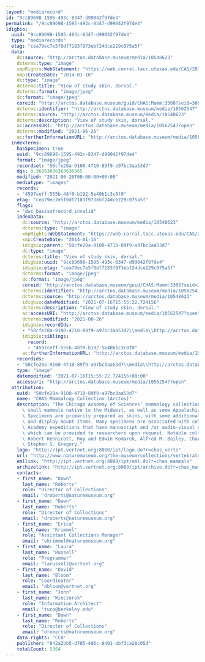 ```yaml
---
layout: "mediarecord"
id: "9cc89698-1595-493c-8347-d99042f97de4"
permalink: "/9cc89698-1595-493c-8347-d99042f97de4"
idigbio:
  uuid: "9cc89698-1595-493c-8347-d99042f97de4"
  type: "mediarecords"
  etag: "cea79ec7e5f0df7183f973ebf24dce229c075a5f"
  data:
    dc:source: "http://arctos.database.museum/media/10548623"
    dcterms:type: "image"
    xmpRights:WebStatement: "https://web.corral.tacc.utexas.edu/CAS/20161217-02/jpg/chas_mamm_3308.2.jpg"
    xmp:CreateDate: "2014-01-16"
    dc:type: "image"
    dcterms:title: "View of study skin, dorsal."
    dcterms:format: "image/jpeg"
    dc:format: "image/jpeg"
    coreid: "http://arctos.database.museum/guid/CHAS:Mamm:3308?seid=3088086"
    dcterms:identifier: "http://arctos.database.museum/media/10562547"
    dcterms:source: "http://arctos.database.museum/media/10548623"
    dcterms:description: "View of study skin, dorsal."
    ac:accessURI: "http://arctos.database.museum/media/10562547?open"
    dcterms:modified: "2021-06-26"
    ac:furtherInformationURL: "http://arctos.database.museum/media/10562547"
  indexTerms:
    hasSpecimen: true
    uuid: "9cc89698-1595-493c-8347-d99042f97de4"
    format: "image/jpeg"
    recordset: "50cfe20a-9100-4710-89f9-a97bc3aa53d7"
    dqs: 0.36363636363636365
    modified: "2021-06-26T00:00:00+00:00"
    mediatype: "images"
    records:
    - "4597ceff-555b-48f0-b192-5e40b1c3c8f0"
    etag: "cea79ec7e5f0df7183f973ebf24dce229c075a5f"
    flags:
    - "dwc_basisofrecord_invalid"
    indexData:
      dc:source: "http://arctos.database.museum/media/10548623"
      dcterms:type: "image"
      xmpRights:WebStatement: "https://web.corral.tacc.utexas.edu/CAS/20161217-02/jpg/chas_mamm_3308.2.jpg"
      xmp:CreateDate: "2014-01-16"
      idigbio:parent: "50cfe20a-9100-4710-89f9-a97bc3aa53d7"
      dc:type: "image"
      dcterms:title: "View of study skin, dorsal."
      idigbio:uuid: "9cc89698-1595-493c-8347-d99042f97de4"
      idigbio:etag: "cea79ec7e5f0df7183f973ebf24dce229c075a5f"
      dcterms:format: "image/jpeg"
      dc:format: "image/jpeg"
      coreid: "http://arctos.database.museum/guid/CHAS:Mamm:3308?seid=3088086"
      dcterms:identifier: "http://arctos.database.museum/media/10562547"
      dcterms:source: "http://arctos.database.museum/media/10548623"
      idigbio:dateModified: "2021-07-16T15:55:22.724156"
      dcterms:description: "View of study skin, dorsal."
      ac:accessURI: "http://arctos.database.museum/media/10562547?open"
      dcterms:modified: "2021-06-26"
      idigbio:recordIds:
      - "50cfe20a-9100-4710-89f9-a97bc3aa53d7\\media\\http://arctos.database.museum/media/10562547"
      idigbio:siblings:
        record:
        - "4597ceff-555b-48f0-b192-5e40b1c3c8f0"
      ac:furtherInformationURL: "http://arctos.database.museum/media/10562547"
    recordids:
    - "50cfe20a-9100-4710-89f9-a97bc3aa53d7\\media\\http://arctos.database.museum/media/10562547"
    type: "image"
    datemodified: "2021-07-16T15:55:22.724156+00:00"
    accessuri: "http://arctos.database.museum/media/10562547?open"
  attribution:
    uuid: "50cfe20a-9100-4710-89f9-a97bc3aa53d7"
    name: "CHAS Mammalogy Collection (Arctos)"
    description: "The Chicago Academy of Sciences’ mammalogy collection contains mostly\
      \ small mammals native to the Midwest, as well as some Appalachian species.\
      \ Specimens are primarily prepared as skins, with some additional osteological\
      \ and display mount items. Many specimens are associated with collectors or\
      \ Academy expeditions that have manuscript and /or audio-visual archival material,\
      \ which can be provided to researchers upon request. Notable collectors include\
      \ Robert Kennicott, Roy and Edwin Komarek, Alfred M. Bailey, Charles D. Brower,\
      \ Stephen S. Gregory."
    logo: "http://ipt.vertnet.org:8080/ipt/logo.do?r=chas_verts"
    url: "http://www.naturemuseum.org/the-museum/collections/vertebrates"
    emllink: "http://ipt.vertnet.org:8080/ipt/eml.do?r=chas_mammals"
    archivelink: "http://ipt.vertnet.org:8080/ipt/archive.do?r=chas_mammals"
    contacts:
    - first_name: "Dawn"
      last_name: "Roberts"
      role: "Director of Collections"
      email: "droberts@naturemuseum.org"
    - first_name: "Dawn"
      last_name: "Roberts"
      role: "Director of Collections"
      email: "droberts@naturemuseum.org"
    - first_name: "Erica"
      last_name: "Krimmel"
      role: "Assistant Collections Manager"
      email: "ekrimmel@naturemuseum.org"
    - first_name: "Laura"
      last_name: "Russell"
      role: "Programmer"
      email: "larussell@vertnet.org"
    - first_name: "David"
      last_name: "Bloom"
      role: "Coordinator"
      email: "dbloom@vertnet.org"
    - first_name: "John"
      last_name: "Wieczorek"
      role: "Information Architect"
      email: "tuco@berkeley.edu"
    - first_name: "Dawn"
      last_name: "Roberts"
      role: "Director of Collections"
      email: "droberts@naturemuseum.org"
    data_rights: "CC0"
    publisher: "842a2bb5-d705-4d6c-8401-abf3ca28c05d"
    totalCount: 5364
---
```

